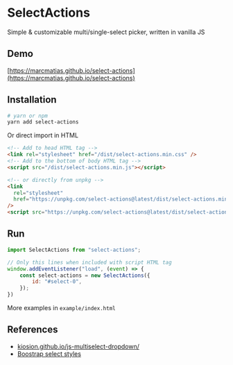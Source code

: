 # SelectActions

Simple & customizable multi/single-select picker, written in vanilla JS

## Demo

[https://marcmatias.github.io/select-actions](https://marcmatias.github.io/select-actions)

## Installation

```bash
# yarn or npm
yarn add select-actions
```

Or direct import in HTML

```html
<!-- Add to head HTML tag -->
<link rel="stylesheet" href="/dist/select-actions.min.css" />
<!-- Add to the bottom of body HTML tag -->
<script src="/dist/select-actions.min.js"></script>

<!-- or directly from unpkg -->
<link
  rel="stylesheet"
  href="https://unpkg.com/select-actions@latest/dist/select-actions.min.css"
/>
<script src="https://unpkg.com/select-actions@latest/dist/select-actions.min.js"></script>
```

## Run

```js
import SelectActions from "select-actions";

// Only this lines when included with script HTML tag
window.addEventListener("load", (event) => {
    const select-actions = new SelectActions({
        id: "#select-0",
    });
})
```

More examples in `example/index.html`

## References

- [kiosion.github.io/js-multiselect-dropdown/](https://github.com/kiosion/js-multiselect-dropdown)
- [Boostrap select styles](https://getbootstrap.com/docs/5.0/forms/select/)
